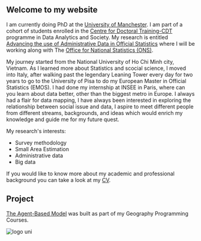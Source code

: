 ## Welcome to my website

I am currently doing PhD at the [University of Manchester](https://www.manchester.ac.uk/). I am part of a cohort of students 
enrolled in the [Centre for Doctoral Training-CDT](https://datacdt.org/) programme in Data Analytics and Society. My research 
is entitled [Advancing the use of Administrative Data in Official Statistics](phd-topic) where I will be working along with 
The [Office for National Statistics (ONS)](https://www.ons.gov.uk/).

My journey started from the National University of Ho Chi Minh city, Vietnam. As I learned more about Statistics and scocial 
science, I moved into Italy, after walking past the legendary Leaning Tower every day for two years to go to the University of 
Pisa to do my European Master in Official Statistics (EMOS).
I had done my internship at INSEE in Paris, where can you learn about data better, other than the biggest metro in Europe. I 
always had a flair for data mapping, I have always been interested in exploring the relationship between social issue and 
data, I aspire to meet different people from different streams, backgrounds, and ideas which would enrich my knowledge and
guide me for my future quest.

My research's interests:

- Survey methodology
- Small Area Estimation 
- Administrative data 
- Big data

If you would like to know more about my academic and professional background you can take a look at my [CV](CV).

## Project
[The Agent-Based Model](ABM-1) was built as part of my Geography Programming Courses.

![logo uni](https://user-images.githubusercontent.com/55794712/68036076-e060c400-fcbc-11e9-978d-d6e6937c3720.jpeg)

